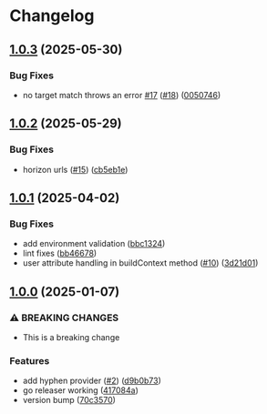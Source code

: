 # Changelog

## [1.0.3](https://github.com/Hyphen/openfeature-provider-go/compare/v1.0.2...v1.0.3) (2025-05-30)


### Bug Fixes

* no target match throws an error [#17](https://github.com/Hyphen/openfeature-provider-go/issues/17) ([#18](https://github.com/Hyphen/openfeature-provider-go/issues/18)) ([0050746](https://github.com/Hyphen/openfeature-provider-go/commit/00507469932d7e8b2891f3882149b407e32efb69))

## [1.0.2](https://github.com/Hyphen/openfeature-provider-go/compare/v1.0.1...v1.0.2) (2025-05-29)


### Bug Fixes

* horizon urls ([#15](https://github.com/Hyphen/openfeature-provider-go/issues/15)) ([cb5eb1e](https://github.com/Hyphen/openfeature-provider-go/commit/cb5eb1e6a6aee61fc8b71fd2bf6c2e3702513ba5))

## [1.0.1](https://github.com/Hyphen/openfeature-provider-go/compare/v1.0.0...v1.0.1) (2025-04-02)


### Bug Fixes

* add environment validation ([bbc1324](https://github.com/Hyphen/openfeature-provider-go/commit/bbc13246bdbd896cebfd6f27777d32131edaef7e))
* lint fixes ([bb46678](https://github.com/Hyphen/openfeature-provider-go/commit/bb466781640ec19dbff2572f2d9cac84de41348b))
* user attribute handling in buildContext method ([#10](https://github.com/Hyphen/openfeature-provider-go/issues/10)) ([3d21d01](https://github.com/Hyphen/openfeature-provider-go/commit/3d21d01d162060cef4925c3e342ce62339b05c15))

## [1.0.0](https://github.com/Hyphen/openfeature-provider-go/compare/v0.0.1...v1.0.0) (2025-01-07)


### ⚠ BREAKING CHANGES

* This is a breaking change

### Features

* add hyphen provider ([#2](https://github.com/Hyphen/openfeature-provider-go/issues/2)) ([d9b0b73](https://github.com/Hyphen/openfeature-provider-go/commit/d9b0b73d9de16b181571698e759eaacc78c5f52e))
* go releaser working ([417084a](https://github.com/Hyphen/openfeature-provider-go/commit/417084a28dfff7fb97ba262a403a43b12d60cdbc))
* version bump ([70c3570](https://github.com/Hyphen/openfeature-provider-go/commit/70c357001778344eb4fa40588abd10030b709472))

